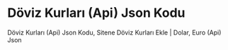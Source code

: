 # Döviz Kurları (Api) Json Kodu
Döviz Kurları (Api) Json Kodu, Sitene Döviz Kurları Ekle | Dolar, Euro (Api) Json
